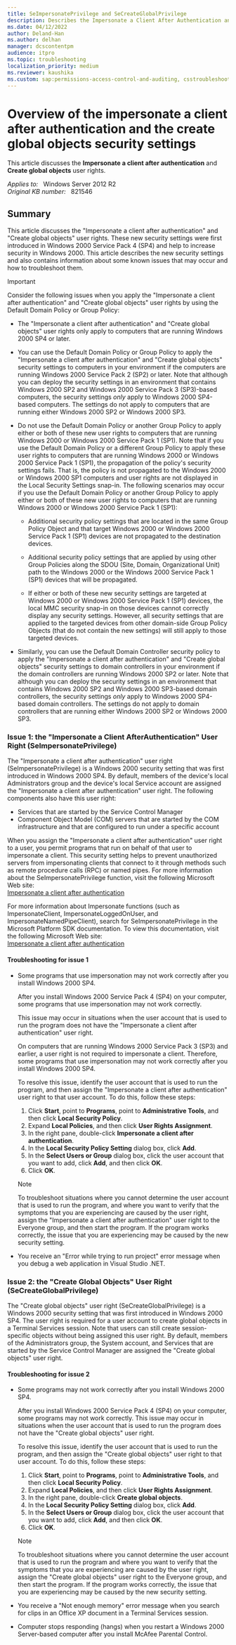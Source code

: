 ```yaml
---
title: SeImpersonatePrivilege and SeCreateGlobalPrivilege
description: Describes the Impersonate a Client After Authentication and the Create Global Objects security settings.
ms.date: 04/12/2022
author: Deland-Han
ms.author: delhan
manager: dcscontentpm
audience: itpro
ms.topic: troubleshooting
localization_priority: medium
ms.reviewer: kaushika
ms.custom: sap:permissions-access-control-and-auditing, csstroubleshoot
---
```

# Overview of the impersonate a client after authentication and the create global objects security settings

This article discusses the **Impersonate a client after authentication** and **Create global objects** user rights.

_Applies to:_ &nbsp; Windows Server 2012 R2  
_Original KB number:_ &nbsp; 821546

## Summary

This article discusses the "Impersonate a client after authentication" and "Create global objects" user rights. These new security settings were first introduced in Windows 2000 Service Pack 4 (SP4) and help to increase security in Windows 2000. This article describes the new security settings and also contains information about some known issues that may occur and how to troubleshoot them.

> [!IMPORTANT]
> Consider the following issues when you apply the "Impersonate a client after authentication" and "Create global objects" user rights by using the Default Domain Policy or Group Policy:

- The "Impersonate a client after authentication" and "Create global objects" user rights only apply to computers that are running Windows 2000 SP4 or later.
- You can use the Default Domain Policy or Group Policy to apply the "Impersonate a client after authentication" and "Create global objects" security settings to computers in your environment if the computers are running Windows 2000 Service Pack 2 (SP2) or later. Note that although you can deploy the security settings in an environment that contains Windows 2000 SP2 and Windows 2000 Service Pack 3 (SP3)-based computers, the security settings *only* apply to Windows 2000 SP4-based computers. The settings do not apply to computers that are running either Windows 2000 SP2 or Windows 2000 SP3.
- Do not use the Default Domain Policy or another Group Policy to apply either or both of these new user rights to computers that are running Windows 2000 or Windows 2000 Service Pack 1 (SP1). Note that if you use the Default Domain Policy or a different Group Policy to apply these user rights to computers that are running Windows 2000 or Windows 2000 Service Pack 1 (SP1), the propagation of the policy's security settings fails. That is, the policy is not propagated to the Windows 2000 or Windows 2000 SP1 computers and user rights are not displayed in the Local Security Settings snap-in. The following scenarios may occur if you use the Default Domain Policy or another Group Policy to apply either or both of these new user rights to computers that are running Windows 2000 or Windows 2000 Service Pack 1 (SP1):
  - Additional security policy settings that are located in the same Group Policy Object and that target Windows 2000 or Windows 2000 Service Pack 1 (SP1) devices are not propagated to the destination devices.

  - Additional security policy settings that are applied by using other Group Policies along the SDOU (Site, Domain, Organizational Unit) path to the Windows 2000 or the Windows 2000 Service Pack 1 (SP1) devices that will be propagated.

  - If either or both of these new security settings are targeted at Windows 2000 or Windows 2000 Service Pack 1 (SP1) devices, the local MMC security snap-in on those devices cannot correctly display any security settings. However, all security settings that are applied to the targeted devices from other domain-side Group Policy Objects (that do not contain the new settings) will still apply to those targeted devices.

- Similarly, you can use the Default Domain Controller security policy to apply the "Impersonate a client after authentication" and "Create global objects" security settings to domain controllers in your environment if the domain controllers are running Windows 2000 SP2 or later. Note that although you can deploy the security settings in an environment that contains Windows 2000 SP2 and Windows 2000 SP3-based domain controllers, the security settings *only* apply to Windows 2000 SP4-based domain controllers. The settings do not apply to domain controllers that are running either Windows 2000 SP2 or Windows 2000 SP3.

### Issue 1: the "Impersonate a Client AfterAuthentication" User Right (SeImpersonatePrivilege)

The "Impersonate a client after authentication" user right (SeImpersonatePrivilege) is a Windows 2000 security setting that was first introduced in Windows 2000 SP4. By default, members of the device's local Administrators group and the device's local Service account are assigned the "Impersonate a client after authentication" user right. The following components also have this user right:

- Services that are started by the Service Control Manager
- Component Object Model (COM) servers that are started by the COM infrastructure and that are configured to run under a specific account

When you assign the "Impersonate a client after authentication" user right to a user, you permit programs that run on behalf of that user to impersonate a client. This security setting helps to prevent unauthorized servers from impersonating clients that connect to it through methods such as remote procedure calls (RPC) or named pipes. For more information about the SeImpersonatePrivilege function, visit the following Microsoft Web site:  
[Impersonate a client after authentication](/windows/security/threat-protection/security-policy-settings/impersonate-a-client-after-authentication)
  
For more information about Impersonate functions (such as ImpersonateClient, ImpersonateLoggedOnUser, and ImpersonateNamedPipeClient), search for SeImpersonatePrivilege in the Microsoft Platform SDK documentation. To view this documentation, visit the following Microsoft Web site:  
[Impersonate a client after authentication](/windows/security/threat-protection/security-policy-settings/impersonate-a-client-after-authentication)  

#### Troubleshooting for issue 1

- Some programs that use impersonation may not work correctly after you install Windows 2000 SP4.  

    After you install Windows 2000 Service Pack 4 (SP4) on your computer, some programs that use impersonation may not work correctly.

    This issue may occur in situations when the user account that is used to run the program does not have the "Impersonate a client after authentication" user right.

    On computers that are running Windows 2000 Service Pack 3 (SP3) and earlier, a user right is not required to impersonate a client. Therefore, some programs that use impersonation may not work correctly after you install Windows 2000 SP4.

    To resolve this issue, identify the user account that is used to run the program, and then assign the "Impersonate a client after authentication" user right to that user account. To do this, follow these steps:  

    1. Click **Start**, point to **Programs**, point to **Administrative Tools**, and then click **Local Security Policy**.
    2. Expand **Local Policies**, and then click **User Rights Assignment**.
    3. In the right pane, double-click **Impersonate a client after authentication**.
    4. In the **Local Security Policy Setting** dialog box, click **Add**.
    5. In the **Select Users or Group** dialog box, click the user account that you want to add, click **Add**, and then click **OK**.
    6. Click **OK**.

    > [!NOTE]
    > To troubleshoot situations where you cannot determine the user account that is used to run the program, and where you want to verify that the symptoms that you are experiencing are caused by the user right, assign the "Impersonate a client after authentication" user right to the Everyone group, and then start the program. If the program works correctly, the issue that you are experiencing may be caused by the new security setting.

- You receive an "Error while trying to run project" error message when you debug a web application in Visual Studio .NET.

### Issue 2: the "Create Global Objects" User Right (SeCreateGlobalPrivilege)

The "Create global objects" user right (SeCreateGlobalPrivilege) is a Windows 2000 security setting that was first introduced in Windows 2000 SP4. The user right is required for a user account to create global objects in a Terminal Services session. Note that users can still create session-specific objects without being assigned this user right. By default, members of the Administrators group, the System account, and Services that are started by the Service Control Manager are assigned the "Create global objects" user right.

#### Troubleshooting for issue 2

- Some programs may not work correctly after you install Windows 2000 SP4.  

  After you install Windows 2000 Service Pack 4 (SP4) on your computer, some programs may not work correctly. This issue may occur in situations when the user account that is used to run the program does not have the "Create global objects" user right.

  To resolve this issue, identify the user account that is used to run the program, and then assign the "Create global objects" user right to that user account. To do this, follow these steps:
  1. Click **Start**, point to **Programs**, point to **Administrative Tools**, and then click **Local Security Policy**.
  2. Expand **Local Policies**, and then click **User Rights Assignment**.
  3. In the right pane, double-click **Create global objects**.
  4. In the **Local Security Policy Setting** dialog box, click **Add**.
  5. In the **Select Users or Group** dialog box, click the user account that you want to add, click **Add**, and then click **OK**.
  6. Click **OK**.

    > [!NOTE]
    > To troubleshoot situations where you cannot determine the user account that is used to run the program and where you want to verify that the symptoms that you are experiencing are caused by the user right, assign the "Create global objects" user right to the Everyone group, and then start the program. If the program works correctly, the issue that you are experiencing may be caused by the new security setting.
- You receive a "Not enough memory" error message when you search for clips in an Office XP document in a Terminal Services session.  

- Computer stops responding (hangs) when you restart a Windows 2000 Server-based computer after you install McAfee Parental Control.  

